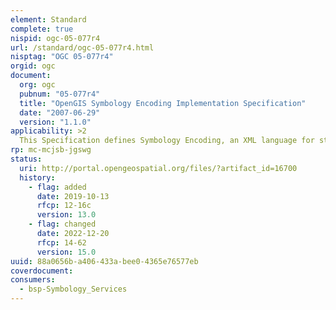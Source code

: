 ```yaml
---
element: Standard
complete: true
nispid: ogc-05-077r4
url: /standard/ogc-05-077r4.html
nisptag: "OGC 05-077r4"
orgid: ogc
document:
  org: ogc
  pubnum: "05-077r4"
  title: "OpenGIS Symbology Encoding Implementation Specification"
  date: "2007-06-29"
  version: "1.1.0"
applicability: >2
  This Specification defines Symbology Encoding, an XML language for styling information that can be applied to digital Feature and Coverage data. This document is together with the Styled Layer Descriptor Profile for the Web Map Service Implementation Specification the direct follow-up of Styled Layer Descriptor Implementation Specification 1.0.0. The old specification document was split up into two documents to allow the parts that are not specific to WMS to be reused by other service specifications.
rp: mc-mcjsb-jgswg
status:
  uri: http://portal.opengeospatial.org/files/?artifact_id=16700
  history: 
    - flag: added
      date: 2019-10-13
      rfcp: 12-16c
      version: 13.0
    - flag: changed
      date: 2022-12-20
      rfcp: 14-62
      version: 15.0
uuid: 88a0656b-a406-433a-bee0-4365e76577eb
coverdocument:
consumers:
  - bsp-Symbology_Services
---
```


